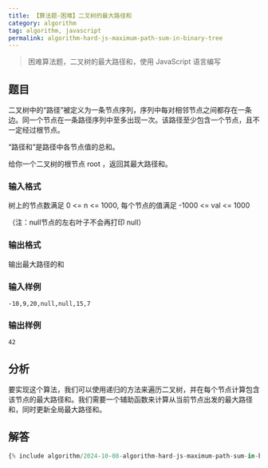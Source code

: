 ```yaml
---
title: 【算法题-困难】二叉树的最大路径和
category: algorithm
tag: algorithm, javascript
permalink: algorithm-hard-js-maximum-path-sum-in-binary-tree
---
```


> 困难算法题，二叉树的最大路径和，使用 JavaScript 语言编写

## 题目

二叉树中的“路径”被定义为一条节点序列，序列中每对相邻节点之间都存在一条边。同一个节点在一条路径序列中至多出现一次。该路径至少包含一个节点，且不一定经过根节点。

“路径和”是路径中各节点值的总和。

给你一个二叉树的根节点 root ，返回其最大路径和。

### 输入格式

树上的节点数满足 0 <= n <= 1000, 每个节点的值满足 -1000 <= val <= 1000

（注：null节点的左右叶子不会再打印 null）

### 输出格式

输出最大路径的和

### 输入样例

```plaintext
-10,9,20,null,null,15,7
```

### 输出样例

```plaintext
42
```

## 分析

要实现这个算法，我们可以使用递归的方法来遍历二叉树，并在每个节点计算包含该节点的最大路径和。我们需要一个辅助函数来计算从当前节点出发的最大路径和，同时更新全局最大路径和。

## 解答

```js
{% include algorithm/2024-10-08-algorithm-hard-js-maximum-path-sum-in-binary-tree.js %}
```
